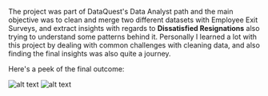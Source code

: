 The project was part of DataQuest's Data Analyst path and the main objective was to clean and merge two different datasets with Employee Exit Surveys, and extract insights with regards to **Dissatisfied Resignations** also trying to understand some patterns behind it. Personally I learned a lot with this project by dealing with common challenges with cleaning data, and also finding the final insights was also quite a journey.

Here's a peek of the final outcome:

![alt text](https://i.ibb.co/6scFB8j/chart5.png "Dissatisfied Resignations by Experience Level")
![alt text](https://i.ibb.co/PWZzqpz/chart6.png "Dissatisfied Resignations by Age Ranges")
